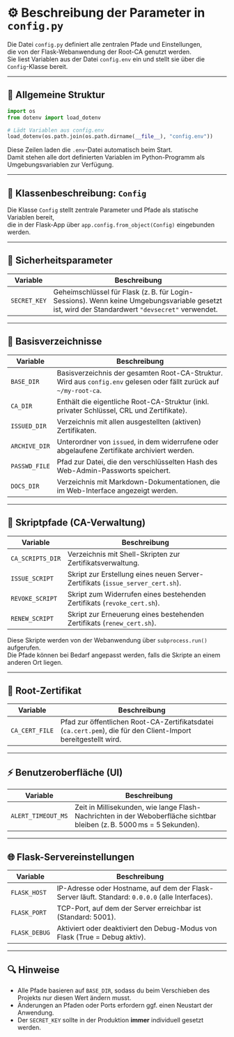 # ⚙️ Beschreibung der Parameter in `config.py`

Die Datei `config.py` definiert alle zentralen Pfade und Einstellungen,  
die von der Flask-Webanwendung der Root-CA genutzt werden.  
Sie liest Variablen aus der Datei `config.env` ein und stellt sie über die `Config`-Klasse bereit.

---

## 🧩 Allgemeine Struktur

```python
import os
from dotenv import load_dotenv

# Lädt Variablen aus config.env
load_dotenv(os.path.join(os.path.dirname(__file__), "config.env"))
```
Diese Zeilen laden die `.env`-Datei automatisch beim Start.  
Damit stehen alle dort definierten Variablen im Python-Programm als Umgebungsvariablen zur Verfügung.

---

## 🧱 Klassenbeschreibung: `Config`

Die Klasse `Config` stellt zentrale Parameter und Pfade als statische Variablen bereit,  
die in der Flask-App über `app.config.from_object(Config)` eingebunden werden.

---

## 🔑 Sicherheitsparameter

| Variable | Beschreibung |
|-----------|--------------|
| `SECRET_KEY` | Geheimschlüssel für Flask (z. B. für Login-Sessions). Wenn keine Umgebungsvariable gesetzt ist, wird der Standardwert `"devsecret"` verwendet. |

---

## 📁 Basisverzeichnisse

| Variable | Beschreibung |
|-----------|--------------|
| `BASE_DIR` | Basisverzeichnis der gesamten Root-CA-Struktur. Wird aus `config.env` gelesen oder fällt zurück auf `~/my-root-ca`. |
| `CA_DIR` | Enthält die eigentliche Root-CA-Struktur (inkl. privater Schlüssel, CRL und Zertifikate). |
| `ISSUED_DIR` | Verzeichnis mit allen ausgestellten (aktiven) Zertifikaten. |
| `ARCHIVE_DIR` | Unterordner von `issued`, in dem widerrufene oder abgelaufene Zertifikate archiviert werden. |
| `PASSWD_FILE` | Pfad zur Datei, die den verschlüsselten Hash des Web-Admin-Passworts speichert. |
| `DOCS_DIR` | Verzeichnis mit Markdown-Dokumentationen, die im Web-Interface angezeigt werden. |

---

## 🧾 Skriptpfade (CA-Verwaltung)

| Variable | Beschreibung |
|-----------|--------------|
| `CA_SCRIPTS_DIR` | Verzeichnis mit Shell-Skripten zur Zertifikatsverwaltung. |
| `ISSUE_SCRIPT` | Skript zur Erstellung eines neuen Server-Zertifikats (`issue_server_cert.sh`). |
| `REVOKE_SCRIPT` | Skript zum Widerrufen eines bestehenden Zertifikats (`revoke_cert.sh`). |
| `RENEW_SCRIPT` | Skript zur Erneuerung eines bestehenden Zertifikats (`renew_cert.sh`). |

Diese Skripte werden von der Webanwendung über `subprocess.run()` aufgerufen.  
Die Pfade können bei Bedarf angepasst werden, falls die Skripte an einem anderen Ort liegen.

---

## 📜 Root-Zertifikat

| Variable | Beschreibung |
|-----------|--------------|
| `CA_CERT_FILE` | Pfad zur öffentlichen Root-CA-Zertifikatsdatei (`ca.cert.pem`), die für den Client-Import bereitgestellt wird. |

---

## ⚡ Benutzeroberfläche (UI)

| Variable | Beschreibung |
|-----------|--------------|
| `ALERT_TIMEOUT_MS` | Zeit in Millisekunden, wie lange Flash-Nachrichten in der Weboberfläche sichtbar bleiben (z. B. 5000 ms = 5 Sekunden). |

---

## 🌐 Flask-Servereinstellungen

| Variable | Beschreibung |
|-----------|--------------|
| `FLASK_HOST` | IP-Adresse oder Hostname, auf dem der Flask-Server läuft. Standard: `0.0.0.0` (alle Interfaces). |
| `FLASK_PORT` | TCP-Port, auf dem der Server erreichbar ist (Standard: 5001). |
| `FLASK_DEBUG` | Aktiviert oder deaktiviert den Debug-Modus von Flask (True = Debug aktiv). |

---

## 🔍 Hinweise

- Alle Pfade basieren auf `BASE_DIR`, sodass du beim Verschieben des Projekts nur diesen Wert ändern musst.  
- Änderungen an Pfaden oder Ports erfordern ggf. einen Neustart der Anwendung.  
- Der `SECRET_KEY` sollte in der Produktion **immer** individuell gesetzt werden.